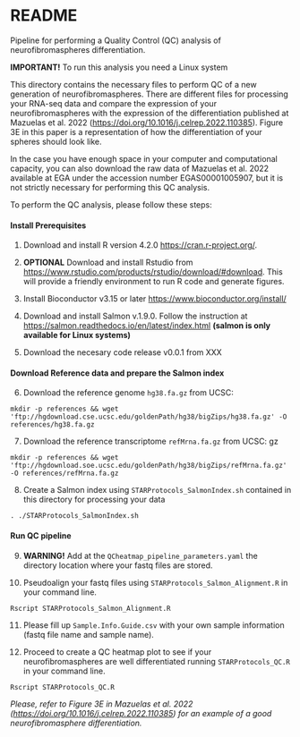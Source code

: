 # README

Pipeline for performing a Quality Control (QC) analysis of neurofibromaspheres differentiation.

**IMPORTANT!** To run this analysis you need a Linux system

This directory contains the necessary files to perform QC of a new generation of neurofibromaspheres. There are different files for processing your RNA-seq data and compare the expression of your neurofibromaspheres with the expression of the differentiation published at Mazuelas et al. 2022 (<https://doi.org/10.1016/j.celrep.2022.110385>). Figure 3E in this paper is a representation of how the differentiation of your spheres should look like.

In the case you have enough space in your computer and computational capacity, you can also download the raw data of Mazuelas et al. 2022 available at EGA under the accession number EGAS00001005907, but it is not strictly necessary for performing this QC analysis.

To perform the QC analysis, please follow these steps:

#### Install Prerequisites

1.  Download and install R version 4.2.0 <https://cran.r-project.org/>.

2.  **OPTIONAL** Download and install Rstudio from <https://www.rstudio.com/products/rstudio/download/#download>. This will provide a friendly environment to run R code and generate figures.

3.  Install Bioconductor v3.15 or later <https://www.bioconductor.org/install/>

4.  Download and install Salmon v.1.9.0. Follow the instruction at <https://salmon.readthedocs.io/en/latest/index.html> **(salmon is only available for Linux systems)**

5. Download the necesary code release v0.0.1 from XXX
 
#### Download Reference data and prepare the Salmon index

6.  Download the reference genome `hg38.fa.gz` from UCSC:

```
mkdir -p references && wget 'ftp://hgdownload.cse.ucsc.edu/goldenPath/hg38/bigZips/hg38.fa.gz' -O references/hg38.fa.gz
```

7.  Download the reference transcriptome `refMrna.fa.gz` from UCSC: gz
```
mkdir -p references && wget 'ftp://hgdownload.soe.ucsc.edu/goldenPath/hg38/bigZips/refMrna.fa.gz' -O references/refMrna.fa.gz
```
8.  Create a Salmon index using `STARProtocols_SalmonIndex.sh` contained in this directory for processing your data
```
. ./STARProtocols_SalmonIndex.sh
```

#### Run QC pipeline

9.  **WARNING!** Add at the `QCheatmap_pipeline_parameters.yaml` the directory location where your fastq files are stored.

10.  Pseudoalign your fastq files using `STARProtocols_Salmon_Alignment.R` in your command line.
```
Rscript STARProtocols_Salmon_Alignment.R
```
11.  Please fill up `Sample.Info.Guide.csv` with your own sample information (fastq file name and sample name).

12.  Proceed to create a QC heatmap plot to see if your neurofibromaspheres are well differentiated running `STARProtocols_QC.R` in your command line.
```
Rscript STARProtocols_QC.R
```


*Please, refer to Figure 3E in Mazuelas et al. 2022 (<https://doi.org/10.1016/j.celrep.2022.110385>) for an example of a good neurofibromasphere differentiation.*
